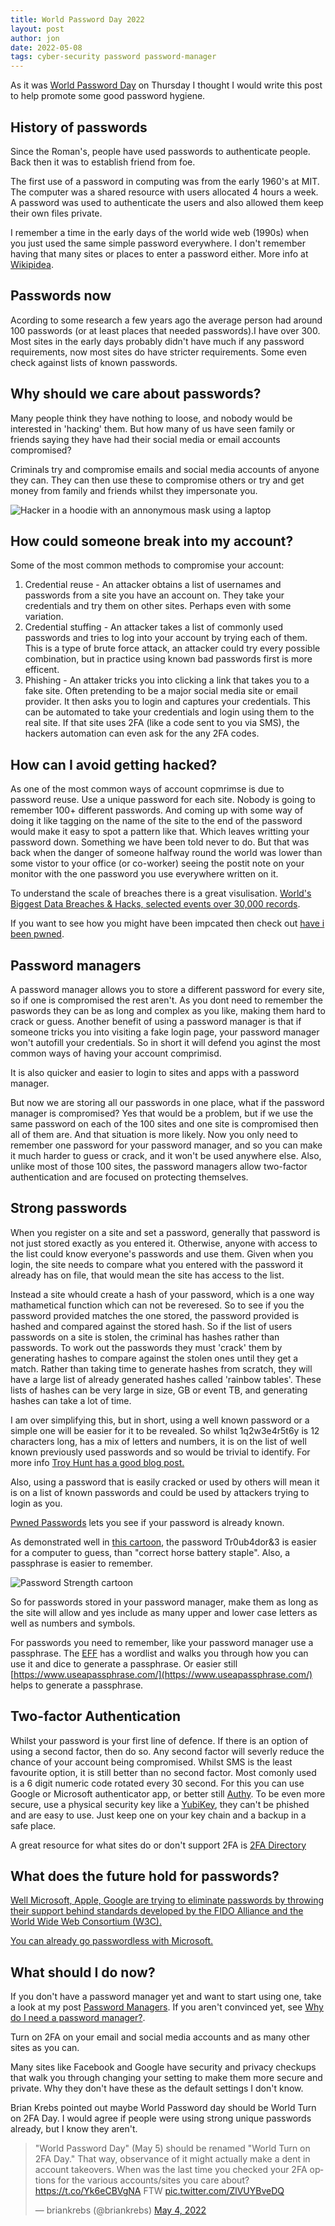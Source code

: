 ```yaml
---
title: World Password Day 2022
layout: post
author: jon
date: 2022-05-08
tags: cyber-security password password-manager
---
```

As it was [World Password Day](https://nationaltoday.com/world-password-day/) on Thursday I thought I would write this post to help promote some good password hygiene.

## History of passwords

Since the Roman's, people have used passwords to authenticate people. Back then it was to establish friend from foe.

The first use of a password in computing was from the early 1960's at MIT. The computer was a shared resource with users allocated 4 hours a week. A password was used to authenticate the users and also allowed them keep their own files private.

I remember a time in the early days of the world wide web (1990s) when you just used the same simple password everywhere. I don't remember having that many sites or places to enter a password either. More info at [Wikipidea](https://en.wikipedia.org/wiki/Password#History).

## Passwords now

Acording to some research a few years ago the average person had around 100 passwords (or at least places that needed passwords).I have over 300. Most sites in the early days probably didn't have much if any password requirements, now most sites do have stricter requirements. Some even check against lists of known passwords.

## Why should we care about passwords?

Many people think they have nothing to loose, and nobody would be interested in 'hacking' them. But how many of us have seen family or friends saying they have had their social media or email accounts compromised?

Criminals try and compromise emails and social media accounts of anyone they can. They can then use these to compromise others or try and get money from family and friends whilst they impersonate you.

![Hacker in a hoodie with an annonymous mask using a laptop](../assets/hacker.jpeg)

## How could someone break into my account?

Some of the most common methods to compromise your account:

1. Credential reuse - An attacker obtains a list of usernames and passwords from a site you have an account on. They take your credentials and try them on other sites. Perhaps even with some variation.
2. Credential stuffing - An attacker takes a list of commonly used passwords and tries to log into your account by trying each of them. This is a type of brute force attack, an attacker could try every possible combination, but in practice using known bad passwords first is more efficent.
3. Phishing - An attaker tricks you into clicking a link that takes you to a fake site. Often pretending to be a major social media site or email provider. It then asks you to login and captures your credentials. This can be automated to take your credentials and login using them to the real site. If that site uses 2FA (like a code sent to you via SMS), the hackers automation can even ask for the any 2FA codes.

## How can I avoid getting hacked?

As one of the most common ways of account copmrimse is due to password reuse. Use a unique password for each site. Nobody is going to remember 100+ different passwords. And coming up with some way of doing it like tagging on the name of the site to the end of the password would make it easy to spot a pattern like that. Which leaves writting your password down. Something we have been told never to do. But that was back when the danger of someone halfway round the world was lower than some vistor to your office (or co-worker) seeing the postit note on your monitor with the one password you use everywhere written on it.

To understand the scale of breaches there is a great visulisation. [World's Biggest Data Breaches & Hacks, selected events over 30,000 records](https://www.informationisbeautiful.net/visualizations/worlds-biggest-data-breaches-hacks/).

If you want to see how you might have been impcated then check out [have i been pwned](https://haveibeenpwned.com/).

## Password managers

A password manager allows you to store a different password for every site, so if one is compromised the rest aren't. As you dont need to remember the paswords they can be as long and complex as you like, making them hard to crack or guess. Another benefit of using a password manager is that if someone tricks you into visiting a fake login page, your password manager won't autofill your credentials. So in short it will defend you aginst the most common ways of having your account comprimisd.

It is also quicker and easier to login to sites and apps with a password manager.

But now we are storing all our passwords in one place, what if the password manager is compromised? Yes that would be a problem, but if we use the same password on each of the 100 sites and one site is compromised then all of them are. And that situation is more likely. Now you only need to remember one password for your password manager, and so you can make it much harder to guess or crack, and it won't be used anywhere else. Also, unlike most of those 100 sites, the password managers allow two-factor authentication and are focused on protecting themselves.

## Strong passwords

When you register on a site and set a password, generally that password is not just stored exactly as you entered it. Otherwise, anyone with access to the list could know everyone's passwords and use them. Given when you login, the site needs to compare what you entered with the password it already has on file, that would mean the site has access to the list.

Instead a site whould create a hash of your password, which is a one way mathametical function which can not be reveresed. So to see if you the password provided matches the one stored, the password provided is hashed and compared against the stored hash. So if the list of users passwords on a site is stolen, the criminal has hashes rather than passwords. To work out the passwords they must 'crack' them by generating hashes to compare against the stolen ones until they get a match. Rather than taking time to generate hashes from scratch, they will have a large list of already generated hashes called 'rainbow tables'. These lists of hashes can be very large in size, GB or event TB, and generating hashes can take a lot of time.

I am over simplifying this, but in short, using a well known password or a simple one will be easier for it to be revealed. So whilst 1q2w3e4r5t6y is 12 characters long, has a mix of letters and numbers, it is on the list of well known previously used passwords and so would be trivial to identify. For more info [Troy Hunt has a good blog post.](https://www.troyhunt.com/we-didnt-encrypt-your-password-we-hashed-it-heres-what-that-means/)

Also, using a password that is easily cracked or used by others will mean it is on a list of known passwords and could be used by attackers trying to login as you.

[Pwned Passwords](https://haveibeenpwned.com/Passwords) lets you see if your password is already known.

As demonstrated well in [this cartoon](https://xkcd.com/936 "XKCD comic password strength"), the password Tr0ub4dor&3 is easier for a computer to guess, than "correct horse battery staple". Also, a passphrase is easier to remember.

![Password Strength cartoon](https://imgs.xkcd.com/comics/password_strength.png "Password Strength")

So for passwords stored in your password manager, make them as long as the site will allow and yes include as many upper and lower case letters as well as numbers and symbols.

For passwords you need to remember, like your password manager use a passphrase. The [EFF](https://www.eff.org/dice "EFF dice") has a wordlist and walks you through how you can use it and dice to generate a passphrase. Or easier still [https://www.useapassphrase.com/](https://www.useapassphrase.com/) helps to generate a passphrase.

## Two-factor Authentication

Whilst your password is your first line of defence. If there is an option of using a second factor, then do so. Any second factor will severly reduce the chance of your account being compromised. Whilst SMS is the least favourite option, it is still better than no second factor. Most comonly used is a 6 digit numeric code rotated every 30 second. For this you can use Google or Microsoft authenticator app, or better still [Authy](https://authy.com/). To be even more secure, use a physical security key like a [YubiKey](https://www.yubico.com/), they can't be phished and are easy to use. Just keep one on your key chain and a backup in a safe place.

A great resource for what sites do or don't support 2FA is [2FA Directory](https://2fa.directory/gb/)

## What does the future hold for passwords?

[Well Microsoft, Apple, Google are trying to eliminate passwords by throwing their support behind standards developed by the FIDO Alliance and the World Wide Web Consortium (W3C).](https://www.theregister.com/2022/05/05/microsoft-apple-google-fido/)

[You can already go passwordless with Microsoft.](https://support.microsoft.com/en-us/account-billing/how-to-go-passwordless-with-your-microsoft-account-674ce301-3574-4387-a93d-916751764c43)

## What should I do now?

If you don't have a password manager yet and want to start using one, take a look at my post [Password Managers](../_posts/2021-02-20-Password-Managers.md). If you aren't convinced yet, see [Why do I need a password manager?](../_posts/2021-02-20-Why-do-I-need-a-password-manager.md).

Turn on 2FA on your email and social media accounts and as many other sites as you can.

Many sites like Facebook and Google have security and privacy checkups that walk you through changing your setting to make them more secure and private. Why they don't have these as the default settings I don't know.

Brian Krebs pointed out maybe World Password day should be World Turn on 2FA Day. I would agree if people were using strong unique passwords already, but I know they aren't.
<blockquote class="twitter-tweet" data-dnt="true" data-theme="dark"><p lang="en" dir="ltr">&quot;World Password Day&quot; (May 5) should be renamed &quot;World Turn on 2FA Day.&quot; That way, observance of it might actually make a dent in account takeovers. When was the last time you checked your 2FA options for the various accounts/sites you care about? <a href="https://t.co/Yk6eCBVgNA">https://t.co/Yk6eCBVgNA</a> FTW <a href="https://t.co/ZlVUYBveDQ">pic.twitter.com/ZlVUYBveDQ</a></p>&mdash; briankrebs (@briankrebs) <a href="https://twitter.com/briankrebs/status/1521971026963353613?ref_src=twsrc%5Etfw">May 4, 2022</a></blockquote>
